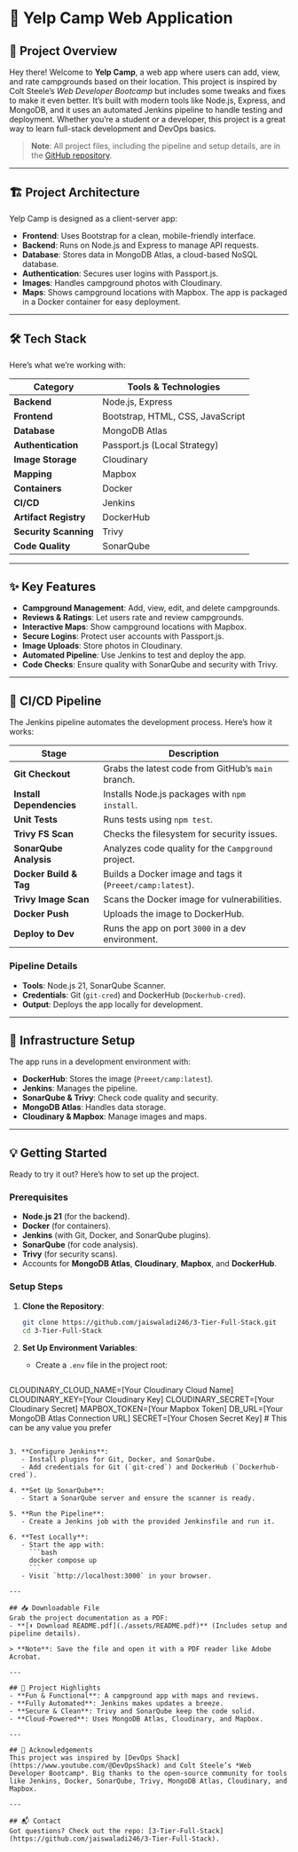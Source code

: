 # 🚀 Yelp Camp Web Application

## 📝 Project Overview
Hey there! Welcome to **Yelp Camp**, a web app where users can add, view, and rate campgrounds based on their location. This project is inspired by Colt Steele’s *Web Developer Bootcamp* but includes some tweaks and fixes to make it even better. It’s built with modern tools like Node.js, Express, and MongoDB, and it uses an automated Jenkins pipeline to handle testing and deployment. Whether you’re a student or a developer, this project is a great way to learn full-stack development and DevOps basics.

> **Note**: All project files, including the pipeline and setup details, are in the [GitHub repository](https://github.com/jaiswaladi246/3-Tier-Full-Stack).

---

## 🏗️ Project Architecture
Yelp Camp is designed as a client-server app:
- **Frontend**: Uses Bootstrap for a clean, mobile-friendly interface.
- **Backend**: Runs on Node.js and Express to manage API requests.
- **Database**: Stores data in MongoDB Atlas, a cloud-based NoSQL database.
- **Authentication**: Secures user logins with Passport.js.
- **Images**: Handles campground photos with Cloudinary.
- **Maps**: Shows campground locations with Mapbox.
The app is packaged in a Docker container for easy deployment.

---

## 🛠️ Tech Stack
Here’s what we’re working with:

| Category                | Tools & Technologies                     |
|-------------------------|------------------------------------------|
| **Backend**             | Node.js, Express                         |
| **Frontend**            | Bootstrap, HTML, CSS, JavaScript         |
| **Database**            | MongoDB Atlas                            |
| **Authentication**      | Passport.js (Local Strategy)             |
| **Image Storage**       | Cloudinary                               |
| **Mapping**             | Mapbox                                   |
| **Containers**          | Docker                                   |
| **CI/CD**               | Jenkins                                  |
| **Artifact Registry**   | DockerHub                                |
| **Security Scanning**   | Trivy                                    |
| **Code Quality**        | SonarQube                                |

---

## ✨ Key Features
- **Campground Management**: Add, view, edit, and delete campgrounds.
- **Reviews & Ratings**: Let users rate and review campgrounds.
- **Interactive Maps**: Show campground locations with Mapbox.
- **Secure Logins**: Protect user accounts with Passport.js.
- **Image Uploads**: Store photos in Cloudinary.
- **Automated Pipeline**: Use Jenkins to test and deploy the app.
- **Code Checks**: Ensure quality with SonarQube and security with Trivy.

---

## 🔄 CI/CD Pipeline
The Jenkins pipeline automates the development process. Here’s how it works:

| Stage                     | Description                                                                 |
|---------------------------|-----------------------------------------------------------------------------|
| **Git Checkout**          | Grabs the latest code from GitHub’s `main` branch.                          |
| **Install Dependencies**  | Installs Node.js packages with `npm install`.                               |
| **Unit Tests**            | Runs tests using `npm test`.                                               |
| **Trivy FS Scan**         | Checks the filesystem for security issues.                                 |
| **SonarQube Analysis**    | Analyzes code quality for the `Campground` project.                        |
| **Docker Build & Tag**    | Builds a Docker image and tags it (`Preeet/camp:latest`).                  |
| **Trivy Image Scan**      | Scans the Docker image for vulnerabilities.                                |
| **Docker Push**           | Uploads the image to DockerHub.                                            |
| **Deploy to Dev**         | Runs the app on port `3000` in a dev environment.                         |

### Pipeline Details
- **Tools**: Node.js 21, SonarQube Scanner.
- **Credentials**: Git (`git-cred`) and DockerHub (`Dockerhub-cred`).
- **Output**: Deploys the app locally for development.

---

## 🔧 Infrastructure Setup
The app runs in a development environment with:
- **DockerHub**: Stores the image (`Preeet/camp:latest`).
- **Jenkins**: Manages the pipeline.
- **SonarQube & Trivy**: Check code quality and security.
- **MongoDB Atlas**: Handles data storage.
- **Cloudinary & Mapbox**: Manage images and maps.

---

## 💡 Getting Started
Ready to try it out? Here’s how to set up the project.

### Prerequisites
- **Node.js 21** (for the backend).
- **Docker** (for containers).
- **Jenkins** (with Git, Docker, and SonarQube plugins).
- **SonarQube** (for code analysis).
- **Trivy** (for security scans).
- Accounts for **MongoDB Atlas**, **Cloudinary**, **Mapbox**, and **DockerHub**.

### Setup Steps
1. **Clone the Repository**:
   ```bash
   git clone https://github.com/jaiswaladi246/3-Tier-Full-Stack.git
   cd 3-Tier-Full-Stack
   ```

2. **Set Up Environment Variables**:
   - Create a `.env` file in the project root:
     ```sh
CLOUDINARY_CLOUD_NAME=[Your Cloudinary Cloud Name]
CLOUDINARY_KEY=[Your Cloudinary Key]
CLOUDINARY_SECRET=[Your Cloudinary Secret]
MAPBOX_TOKEN=[Your Mapbox Token]
DB_URL=[Your MongoDB Atlas Connection URL]
SECRET=[Your Chosen Secret Key] # This can be any value you prefer
```

3. **Configure Jenkins**:
   - Install plugins for Git, Docker, and SonarQube.
   - Add credentials for Git (`git-cred`) and DockerHub (`Dockerhub-cred`).

4. **Set Up SonarQube**:
   - Start a SonarQube server and ensure the scanner is ready.

5. **Run the Pipeline**:
   - Create a Jenkins job with the provided Jenkinsfile and run it.

6. **Test Locally**:
   - Start the app with:
     ```bash
     docker compose up
     ```
   - Visit `http://localhost:3000` in your browser.

---

## 📥 Downloadable File
Grab the project documentation as a PDF:
- **[⬇️ Download README.pdf](./assets/README.pdf)** (Includes setup and pipeline details).

> **Note**: Save the file and open it with a PDF reader like Adobe Acrobat.

---

## 🌟 Project Highlights
- **Fun & Functional**: A campground app with maps and reviews.
- **Fully Automated**: Jenkins makes updates a breeze.
- **Secure & Clean**: Trivy and SonarQube keep the code solid.
- **Cloud-Powered**: Uses MongoDB Atlas, Cloudinary, and Mapbox.

---

## 🙏 Acknowledgements
This project was inspired by [DevOps Shack](https://www.youtube.com/@DevOpsShack) and Colt Steele’s *Web Developer Bootcamp*. Big thanks to the open-source community for tools like Jenkins, Docker, SonarQube, Trivy, MongoDB Atlas, Cloudinary, and Mapbox.

---

## 📬 Contact
Got questions? Check out the repo: [3-Tier-Full-Stack](https://github.com/jaiswaladi246/3-Tier-Full-Stack).
